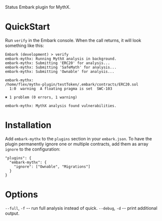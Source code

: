 Status Embark plugin for MythX.

# QuickStart

Run `verify` in the Embark console. When the call returns, it will look something like this:

```
Embark (development) > verify
embark-mythx: Running MythX analysis in background.
embark-mythx: Submitting 'ERC20' for analysis...
embark-mythx: Submitting 'SafeMath' for analysis...
embark-mythx: Submitting 'Ownable' for analysis...

embark-mythx: 
/home/flex/mythx-plugin/testToken/.embark/contracts/ERC20.sol
  1:0  warning  A floating pragma is set  SWC-103

✖ 1 problem (0 errors, 1 warning)

embark-mythx: MythX analysis found vulnerabilities.
```

# Installation

Add `embark-mythx` to the `plugins` section in your `embark.json`. To have the plugin permanently ignore one or multiple contracts, add them as array `ignore` to the configuration:

```
"plugins": {
  "embark-mythx": {
    "ignore": ["Ownable", "Migrations"]
  }
}
``` 

# Options

`--full`, `-f` -- run full analysis instead of quick.
`--debug`, `-d` -- print additional output.
